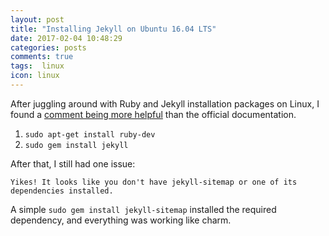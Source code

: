 ```yaml
---
layout: post
title: "Installing Jekyll on Ubuntu 16.04 LTS"
date: 2017-02-04 10:48:29
categories: posts
comments: true
tags:  linux
icon: linux
---
```


After juggling around with Ruby and Jekyll installation packages on Linux, I found a [comment being more helpful](http://askubuntu.com/questions/305884/how-to-install-jekyll#306177) than the official documentation.

1. `sudo apt-get install ruby-dev`
2. `sudo gem install jekyll`

After that, I still had one issue:

`Yikes! It looks like you don't have jekyll-sitemap or one of its dependencies installed.`

A simple `sudo gem install jekyll-sitemap` installed the required dependency, and everything was working like charm.